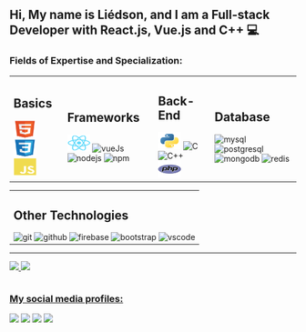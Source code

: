 ## Hi, My name is Liédson, and I am a Full-stack Developer with React.js, Vue.js and C++ 💻

### Fields of Expertise and Specialization:

<table style="border-collapse: collapse !important;">
  <tr>
    <td>
      <div style="text-align: left;">
        <h2>Basics</h2>
        <img src="https://raw.githubusercontent.com/devicons/devicon/master/icons/html5/html5-original.svg" alt="HTML" height="30" width="40">
        <img src="https://raw.githubusercontent.com/devicons/devicon/master/icons/css3/css3-original.svg" alt="CSS" height="30" width="40">
        <img src="https://raw.githubusercontent.com/devicons/devicon/master/icons/javascript/javascript-plain.svg" alt="Javascript" height="30" width="40">
      </div>
    </td>
    <td>
      <div style="text-align: left;">
        <h2>Frameworks</h2>
        <img src="https://raw.githubusercontent.com/devicons/devicon/master/icons/react/react-original.svg" alt="React" height="30" width="40">
        <img src="https://cdn.jsdelivr.net/gh/devicons/devicon/icons/vuejs/vuejs-original.svg" alt="vueJs" height="30" width="40">
        <img src="https://cdn.jsdelivr.net/gh/devicons/devicon/icons/nodejs/nodejs-original.svg" alt="nodejs" height="30" width="40">
        <img src="https://cdn.jsdelivr.net/gh/devicons/devicon/icons/npm/npm-original-wordmark.svg" alt="npm" height="30" width="40">
      </div>
    </td>
    <td>
      <div style="text-align: left;">
        <h2>Back-End</h2>
        <img src="https://raw.githubusercontent.com/devicons/devicon/master/icons/python/python-original.svg" alt="Python" height="30" width="40">
        <img src="https://cdn.jsdelivr.net/gh/devicons/devicon/icons/c/c-original.svg" alt="C" height="30" width="40">
        <img src="https://cdn.jsdelivr.net/gh/devicons/devicon/icons/cplusplus/cplusplus-original.svg" alt="C++" height="30" width="40">
        <img src="https://raw.githubusercontent.com/devicons/devicon/master/icons/php/php-original.svg" alt="PHP" height="30" width="40">
      </div>
    </td>
    <td>
      <div style="text-align: left;">
        <h2>Database</h2>
        <img src="https://cdn.jsdelivr.net/gh/devicons/devicon/icons/mysql/mysql-original.svg" alt="mysql" height="30" width="40">
        <img src="https://cdn.jsdelivr.net/gh/devicons/devicon/icons/postgresql/postgresql-original.svg" alt="postgresql" height="30" width="40">
        <img src="https://cdn.jsdelivr.net/gh/devicons/devicon/icons/mongodb/mongodb-original.svg" alt="mongodb" height="30" width="40">
        <img src="https://cdn.jsdelivr.net/gh/devicons/devicon/icons/redis/redis-original.svg" alt="redis" height="30" width="40">
      </div>
    </td>
  </tr>
</table>

<table style="border-collapse: collapse;">
  <tr>
    <td>
      <div style="text-align: left;">
        <h2>Other Technologies</h2>
        <img src="https://cdn.jsdelivr.net/gh/devicons/devicon/icons/git/git-original.svg" alt="git" height="30" width="40">
        <img src="https://cdn.jsdelivr.net/gh/devicons/devicon/icons/github/github-original.svg" alt="github" height="30" width="40">
        <img src="https://cdn.jsdelivr.net/gh/devicons/devicon/icons/firebase/firebase-plain.svg" alt="firebase" height="30" width="40">
        <img src="https://cdn.jsdelivr.net/gh/devicons/devicon/icons/bootstrap/bootstrap-original.svg" alt="bootstrap" height="30" width="40">
        <img src="https://cdn.jsdelivr.net/gh/devicons/devicon/icons/vscode/vscode-original.svg" alt="vscode" height="30" width="40">
      </div>
    </td>
  </tr>
</table>

<hr>

<table>
  <a href="https://github.com/LiedsonLB">
  <img height="180em" src="https://github-readme-stats.vercel.app/api?username=LiedsonLB&show_icons=true&theme=tokyonight&include_all_commits=true&count_private=true"/>
  <img height="180em" src="https://github-readme-stats.vercel.app/api/top-langs/?username=LiedsonLB&layout=compact&langs_count=6&theme=tokyonight"/>
</table>
  
 ### My social media profiles:
  
  <div> 
  <a href="https://www.instagram.com/liedson.vue" target="_blank"><img src="https://img.shields.io/badge/-Instagram-%23E4405F?style=for-the-badge&logo=instagram&logoColor=white" target="_blank"></a>
  <a href = "mailto:liedson.b9@gmail.com"><img src="https://img.shields.io/badge/-Gmail-%23333?style=for-the-badge&logo=gmail&logoColor=white" target="_blank"></a>
  <a href="https://www.linkedin.com/in/liedsonlb" target="_blank"><img src="https://img.shields.io/badge/-LinkedIn-%230077B5?style=for-the-badge&logo=linkedin&logoColor=white" target="_blank"></a>
  <a href="https://api.whatsapp.com/send?phone=558698635571" target="_blank"><img src="https://img.shields.io/badge/-WhatsApp-%25B7D24?style=for-the-badge&logo=whatsapp&logoColor=white" target="_blank"></a>
</div>
